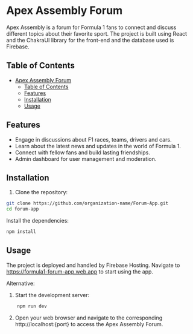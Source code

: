 # Apex Assembly Forum

Apex Assembly is a forum for Formula 1 fans to connect and discuss different topics about their favorite sport. The project is built using React and the ChakraUI library for the front-end and the database used is Firebase.

## Table of Contents
- [Apex Assembly Forum](#apex-assembly-forum)
  - [Table of Contents](#table-of-contents)
  - [Features](#features)
  - [Installation](#installation)
  - [Usage](#usage)

## Features
- Engage in discussions about F1 races, teams, drivers and cars.
- Learn about the latest news and updates in the world of Formula 1.
- Connect with fellow fans and build lasting friendships.
- Admin dashboard for user management and moderation.
  
## Installation

1. Clone the repository:
  ```bash
  git clone https://github.com/organization-name/Forum-App.git
  cd forum-app
  ```

Install the dependencies:

```js
npm install
```

## Usage
The project is deployed and handled by Firebase Hosting. Navigate to https://formula1-forum-app.web.app to start using the app.

Alternative:
1. Start the development server:

```js
    npm run dev
```

2. Open your web browser and navigate to the corresponding http://localhost:{port} to access the Apex Assembly Forum.


